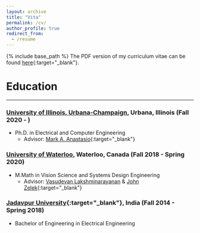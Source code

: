 ```yaml
---
layout: archive
title: "Vita"
permalink: /cv/
author_profile: true
redirect_from:
  - /resume
---
```


{% include base_path %}
The PDF version of my curriculum vitae can be found [here](/files/CV_Sourya.pdf){:target="_blank"}.

Education
======
---


### [University of Illinois, Urbana-Champaign](https://www.illinois.edu), Urbana, Illinois (Fall 2020 - )
* Ph.D. in Electrical and Computer Engineering
    * Advisor: [Mark A. Anastasio](https://anastasio.bioengineering.illinois.edu/){:target="_blank"}
    
### [University of Waterloo](https://uwaterloo.ca), Waterloo, Canada (Fall 2018 - Spring 2020)
* M.Math in Vision Science and Systems Design Engineering
    * Advisor: [Vasudevan Lakshminarayanan](https://uwaterloo.ca/optometry-vision-science/profile/vengu) & [John Zelek](https://uwaterloo.ca/systems-design-engineering/profile/jzelek){:target="_blank"}
    
    
### [Jadavpur University](http://www.jaduniv.edu.in){:target="_blank"}, India (Fall 2014 - Spring 2018)
* Bachelor of Engineering in Electrical Engineering 
